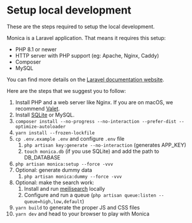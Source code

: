 # Setup local development

These are the steps required to setup the local development.

Monica is a Laravel application. That means it requires this setup:

* PHP 8.1 or newer
* HTTP server with PHP support (eg: Apache, Nginx, Caddy)
* Composer
* MySQL

You can find more details on the [Laravel documentation website](https://laravel.com/docs/master/installation).

Here are the steps that we suggest you to follow:

1. Install PHP and a web server like Nginx. If you are on macOS, we recommend [Valet](https://laravel.com/docs/9.x/valet).
2. Install [SQLite](https://formulae.brew.sh/formula/sqlite) or MySQL.
3. `composer install --no-progress --no-interaction --prefer-dist --optimize-autoloader`
4. `yarn install --frozen-lockfile`
5. `cp .env.example .env` and configure `.env` file
   1. `php artisan key:generate --no-interaction` (generates APP\_KEY)
   2. `touch monica.db` (if you use SQLite) and add the path to DB\_DATABASE
6. `php artisan monica:setup --force -vvv`
7. Optional: generate dummy data
   1. `php artisan monica:dummy --force -vvv`
8. Optional: make the search work:
   1. Install and run [meilisearch](https://www.meilisearch.com/) locally
   2. Configure and run a queue (`php artisan queue:listen --queue=high,low,default`)
9. `yarn build` to generate the proper JS and CSS files
10. `yarn dev` and head to your browser to play with Monica
